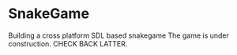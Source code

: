 # SnakeGame
Building a cross platform SDL based snakegame
The game is under construction. CHECK BACK LATTER.
